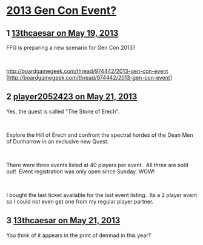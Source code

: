 # [2013 Gen Con Event?](https://community.fantasyflightgames.com/topic/84040-2013-gen-con-event/)

## 1 [13thcaesar on May 19, 2013](https://community.fantasyflightgames.com/topic/84040-2013-gen-con-event/?do=findComment&comment=796793)

FFG is preparing a new scenario for Gen Con 2013?

 

http://boardgamegeek.com/thread/974442/2013-gen-con-event [http://boardgamegeek.com/thread/974442/2013-gen-con-event]

## 2 [player2052423 on May 21, 2013](https://community.fantasyflightgames.com/topic/84040-2013-gen-con-event/?do=findComment&comment=797581)

Yes, the quest is called "The Stone of Erech".

 

Explore the Hill of Erech and confront the spectral hordes of the Dean Men of Dunharrow in an exclusive new Quest.

 

There were three events listed at 40 players per event.  All three are sold out!  Event registration was only open since Sunday. WOW!

 

I bought the last ticket available for the last event listing.  Its a 2 player event so I could not even get one from my regular player partner. 

## 3 [13thcaesar on May 21, 2013](https://community.fantasyflightgames.com/topic/84040-2013-gen-con-event/?do=findComment&comment=797638)

You think of it appears in the print of demnad in this year?

